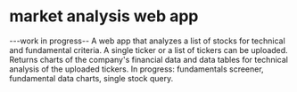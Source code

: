 # market analysis web app
---work in progress--
A web app that analyzes a list of stocks for technical and fundamental criteria. A single ticker or a list of tickers can be uploaded. Returns charts of the company's financial data and data tables for technical analysis of the uploaded tickers.
In progress: fundamentals screener, fundamental data charts, single stock query. 
